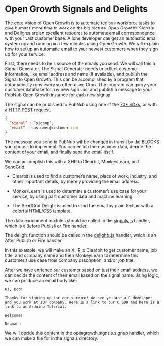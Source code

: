 # Open Growth Signals and Delights

The core vision of Open Growth is to automate tedious workforce tasks to give humans more time to work on the big picture. Open Growth’s Signals and Delights are an excellent resource to automate email correspondence with your vast customer base. A lone developer can get an automatic email system up and running in a few minutes using Open Growth. We will explain how to set up an automatic email to your newest customers when they sign up for your service.

First, there needs to be a source of the emails you send. We will call this a Signal Generator. The Signal Generator needs to collect customer information, like email address and name (if available), and publish the Signal to Open Growth. This can be accomplished by a program that automatically runs every so often using Cron. The program can query your customer database for any new sign ups, and publish a message to your PubNub Open Growth instance for each new signup. 

The signal can be published to PubNub using one of the [70+ SDKs](https://www.pubnub.com/docs), or with a [HTTP POST](https://www.pubnub.com/http-rest-push-api/) request. 

```javascript
{
  “signal” : “signup”,
  “email” : customer@customer.com
}
```

The message you send to PubNub will be changed in transit by the BLOCKS you choose to implement. You can enrich the customer data, decide the content of your email, and finally send the email itself.

We can accomplish this with a XHR to Clearbit, MonkeyLearn, and SendGrid.

 * Clearbit is used to find a customer’s name, place of work, industry, and other important details, by merely providing the email address.

 * MonkeyLearn is used to determine a customer’s use case for your service, by using past customer data and machine learning.

* The SendGrid Delight is used to send the email by plain text, or with a colorful HTML/CSS template.

The data enrichment modules should be called in the [signals.js](https://github.com/pubnub/open-growth/blob/master/handlers/signals.js) handler, which is a Before Publish or Fire handler.

The delight function should be called in the [delights.js](https://github.com/pubnub/open-growth/blob/master/handlers/delights.js) handler, which is an After Publish or Fire handler.

In this example, we will make an XHR to Clearbit to get customer name, job title, and company name and then MonkeyLearn to determine this customer’s use case from company description, and/or job title.

After we have enriched our customer based on just their email address, we can decide the content of their email based on the signal name. Using logic, we can produce an email body like:
```
Hi, Bob!

Thanks for signing up for our service! We see you are a C developer and you work at IOT company. Here is a link to our C SDK and here is a link to an Arduino Tutorial.

Welcome!

Neumann
```

We will decide this content in the opengrowth.signals.signup handler, which we can make a file for in the signals directory. 
